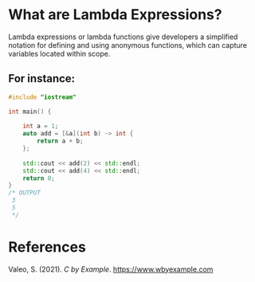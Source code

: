 # What are Lambda Expressions? 


Lambda expressions or lambda functions give developers a simplified notation for defining and using 
anonymous functions, which can capture variables located within scope. 

## For instance: 
```cpp 
#include "iostream"

int main() {
    
    int a = 1;
    auto add = [&a](int b) -> int {
        return a + b;
    };
    
    std::cout << add(2) << std::endl;
    std::cout << add(4) << std::endl;
    return 0;
}
/* OUTPUT
 3
 5
 */
``` 


# References 
Valeo, S. (2021). *C by Example*. <https://www.wbyexample.com> 
